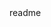 <snippet>
  <content><![CDATA[
# ${1:remove-netscaler-vip}
This project is for removing a VIP from a Citrix Netscaler ADC.
## Installation
It is written in Ansible (ansible 2.7.1)
## Usage
Like any ansible script you will run it like this:
ansible-playbook -i inventory  rmVIP.yml
## Credits
This was written by Mihai Cziraki
]]></content>
  <tabTrigger>readme</tabTrigger>
</snippet>
